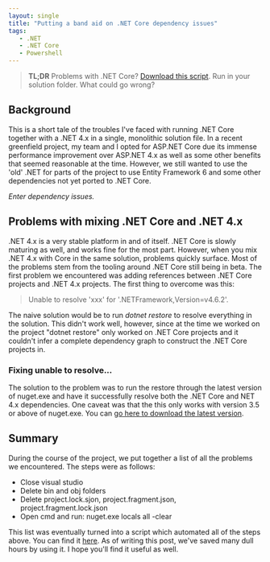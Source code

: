 ```yaml
---
layout: single
title: "Putting a band aid on .NET Core dependency issues"
tags: 
   - .NET 
   - .NET Core
   - Powershell
---
```


>**TL;DR** Problems with .NET Core? [Download this script](https://github.com/SpiderUnicorn/powershell-utilities/blob/master/dotnet/clean-solution-and-clear-nuget-cache/clean_and_clear_cache.ps1). Run in your solution folder. What could go wrong?

## Background 

This is a short tale of the troubles I've faced with running .NET Core together
with a .NET 4.x in a single, monolithic solution file. In a recent greenfield
project, my team and I opted for ASP.NET Core due its immense performance 
improvement over ASP.NET 4.x as well as some other benefits that seemed 
reasonable at the time. However, we still wanted to use the 'old' .NET for parts 
of the project to use Entity Framework 6 and some other dependencies not yet
ported to .NET Core. 

*Enter dependency issues.*

## Problems with mixing .NET Core and .NET 4.x

.NET 4.x is a very stable platform in and of itself. .NET Core is slowly maturing
as well, and works fine for the most part. However, when you mix .NET 4.x with Core
in the same solution, problems quickly surface. Most of the problems stem from the
tooling around .NET Core still being in beta. The first problem we encountered
was adding references between .NET Core projects and .NET 4.x projects. The first
thing to overcome was this:

>Unable to resolve 'xxx' for '.NETFramework,Version=v4.6.2'.

The naive solution would be to run *dotnet restore* to resolve everything in the solution. 
This didn't work well, however, since at the time we worked on the project "dotnet restore" 
only worked on .NET Core projects
and it couldn't infer a complete dependency graph to construct the .NET Core projects in.

### Fixing unable to resolve...
The solution to the problem was to run the restore through the latest version of nuget.exe and have
it successfully resolve both the .NET Core and NET 4.x dependencies. One caveat was that the
this only works with version 3.5 or above of nuget.exe. You can 
[go here to download the latest version](https://dist.nuget.org/win-x86-commandline/latest/nuget.exe).

## Summary
During the course of the project, we put together a list of all the problems
we encountered. The steps were as follows:

- Close visual studio
- Delete bin and obj folders
- Delete project.lock.sjon, project.fragment.json, project.fragment.lock.json
- Open cmd and run: nuget.exe locals all -clear

This list was eventually turned into a script which automated all of the steps 
above. You can find it [here](https://github.com/SpiderUnicorn/powershell-utilities/blob/master/dotnet/clean-solution-and-clear-nuget-cache/clean_and_clear_cache.ps1).
As of writing this post, we've saved many dull hours by using it. I hope
you'll find it useful as well. 